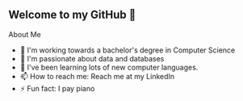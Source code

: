 ## Welcome to my GitHub 👋

About Me  
- 🔭 I'm working towards a bachelor's degree in Computer Science
- 💙 I'm passionate about data and databases
- 🌱 I've been learning lots of new computer languages.
- 📫 How to reach me: Reach me at my LinkedIn
- ⚡ Fun fact: I pay piano
